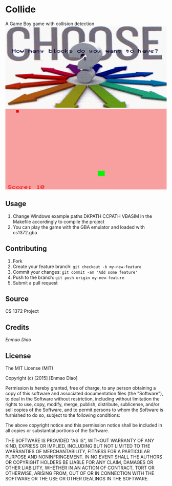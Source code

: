 # Collide

A Game Boy game with collision detection
![Blocks](https://github.com/dem123456789/Collide/blob/master/img/block.png "Blocks") 
![Example](https://github.com/dem123456789/Collide/blob/master/img/example.png "Example") 

## Usage
1. Change Windows example paths DKPATH CCPATH VBASIM in the Makefile accordingly to compile the project 
2. You can play the game with the GBA emulator and loaded with cs1372.gba

## Contributing

1. Fork
2. Create your feature branch: `git checkout -b my-new-feature`
3. Commit your changes: `git commit -am 'Add some feature'`
4. Push to the branch: `git push origin my-new-feature`
5. Submit a pull request

## Source
CS 1372 Project

## Credits
*Enmao Diao*
## License

The MIT License (MIT)

Copyright (c) [2015] [Enmao Diao]

Permission is hereby granted, free of charge, to any person obtaining a copy
of this software and associated documentation files (the "Software"), to deal
in the Software without restriction, including without limitation the rights
to use, copy, modify, merge, publish, distribute, sublicense, and/or sell
copies of the Software, and to permit persons to whom the Software is
furnished to do so, subject to the following conditions:

The above copyright notice and this permission notice shall be included in
all copies or substantial portions of the Software.

THE SOFTWARE IS PROVIDED "AS IS", WITHOUT WARRANTY OF ANY KIND, EXPRESS OR
IMPLIED, INCLUDING BUT NOT LIMITED TO THE WARRANTIES OF MERCHANTABILITY,
FITNESS FOR A PARTICULAR PURPOSE AND NONINFRINGEMENT. IN NO EVENT SHALL THE
AUTHORS OR COPYRIGHT HOLDERS BE LIABLE FOR ANY CLAIM, DAMAGES OR OTHER
LIABILITY, WHETHER IN AN ACTION OF CONTRACT, TORT OR OTHERWISE, ARISING FROM,
OUT OF OR IN CONNECTION WITH THE SOFTWARE OR THE USE OR OTHER DEALINGS IN
THE SOFTWARE.
